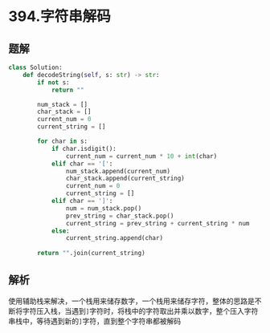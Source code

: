 # 394.字符串解码

## 题解

```python
class Solution:
    def decodeString(self, s: str) -> str:
        if not s:
            return ""

        num_stack = []
        char_stack = []
        current_num = 0
        current_string = []

        for char in s:
            if char.isdigit():
                current_num = current_num * 10 + int(char)
            elif char == '[':
                num_stack.append(current_num)
                char_stack.append(current_string)
                current_num = 0
                current_string = []
            elif char == ']':
                num = num_stack.pop()
                prev_string = char_stack.pop()
                current_string = prev_string + current_string * num
            else:
                current_string.append(char)
        
        return "".join(current_string)
```

## 解析

使用辅助栈来解决，一个栈用来储存数字，一个栈用来储存字符，整体的思路是不断将字符压入栈，当遇到`]`字符时，将栈中的字符取出并乘以数字，整个压入字符串栈中，等待遇到新的`]`字符，直到整个字符串都被解码
